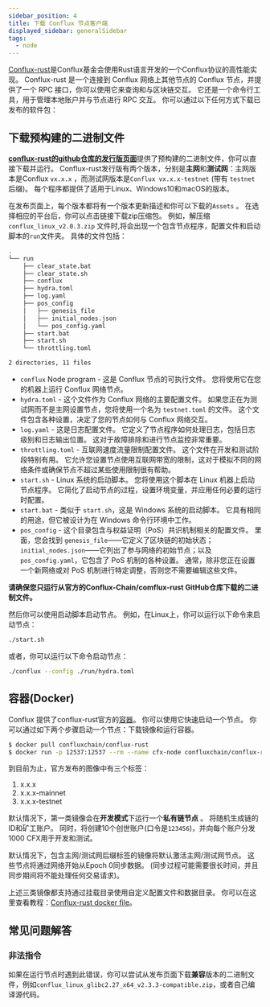 ```yaml
---
sidebar_position: 4
title: 下载 Conflux 节点客户端
displayed_sidebar: generalSidebar
tags:
  - node
---
```


[Conflux-rust](https://github.com/conflux-chain/conflux-rust)是Conflux基金会使用Rust语言开发的一个Conflux协议的高性能实现。 Conflux-rust 是一个连接到 Conflux 网络上其他节点的 Conflux 节点，并提供了一个 RPC 接口，你可以使用它来查询和与区块链交互。 它还是一个命令行工具，用于管理本地账户并与节点进行 RPC 交互。 你可以通过以下任何方式下载已发布的软件包：

## 下载预构建的二进制文件

[**conflux-rust的github仓库的发行版页面**](https://github.com/Conflux-Chain/conflux-rust/releases)提供了预构建的二进制文件，你可以直接下载并运行。 Conflux-rust发行版有两个版本，分别是**主网**和**测试网**：主网版本是Conflux `vx.x.x` ，而测试网版本是`Conflux vx.x.x-testnet` (带有 `testnet`后缀)。 每个程序都提供了适用于Linux、Windows10和macOS的版本。

在发布页面上，每个版本都将有一个版本更新描述和你可以下载的`Assets` 。 在选择相应的平台后，你可以点击链接下载zip压缩包。 例如，解压缩 `conflux_linux_v2.0.3.zip` 文件时,将会出现一个包含节点程序，配置文件和启动脚本的`run`文件夹。 具体的文件包括：

```bash
.
└── run
    ├── clear_state.bat
    ├── clear_state.sh
    ├── conflux
    ├── hydra.toml
    ├── log.yaml
    ├── pos_config
    │   ├── genesis_file
    │   ├── initial_nodes.json
    │   └── pos_config.yaml
    ├── start.bat
    ├── start.sh
    └── throttling.toml

2 directories, 11 files

```

* `conflux` Node program - 这是 Conflux 节点的可执行文件。 您将使用它在您的机器上运行 Conflux 网络节点。
* `hydra.toml` - 这个文件作为 Conflux 网络的主要配置文件。 如果您正在为测试网而不是主网设置节点，您将使用一个名为 `testnet.toml` 的文件。 这个文件包含各种设置，决定了您的节点如何与 Conflux 网络交互。
* `log.yaml` - 这是日志配置文件。 它定义了节点程序如何处理日志，包括日志级别和日志输出位置。 这对于故障排除和进行节点监控非常重要。
* `throttling.toml` - 互联网速度流量限制配置文件。 这个文件在开发和测试阶段特别有用。 它允许您设置节点使用互联网带宽的限制，这对于模拟不同的网络条件或确保节点不超过某些使用限制很有帮助。
* `start.sh` - Linux 系统的启动脚本。 您将使用这个脚本在 Linux 机器上启动节点程序。 它简化了启动节点的过程，设置环境变量，并应用任何必要的运行时配置。
* `start.bat` - 类似于 `start.sh`，这是 Windows 系统的启动脚本。 它具有相同的用途，但它被设计为在 Windows 命令行环境中工作。
* `pos_config` - 这个目录包含与权益证明（PoS）共识机制相关的配置文件。 里面，您会找到 `genesis_file`——它定义了区块链的初始状态；`initial_nodes.json`——它列出了参与网络的初始节点；以及 `pos_config.yaml`，它包含了 PoS 机制的各种设置。 通常，除非您正在设置一个新网络或对 PoS 机制进行特定调整，否则您不需要编辑这些文件。

**请确保您只运行从官方的Conflux-Chain/comflux-rust GitHub仓库下载的二进制文件。**

然后你可以使用启动脚本启动节点。 例如，在Linux上，你可以运行以下命令来启动节点：

```bash
./start.sh
```

或者，你可以运行以下命令启动节点：

```bash
./conflux --config ./run/hydra.toml
```

## 容器(Docker)

Conflux 提供了conflux-rust官方的[容器](https://hub.docker.com/r/confluxchain/conflux-rust)。 你可以使用它快速启动一个节点。 你可以通过如下两个步骤启动一个节点：下载镜像和运行容器。

```sh
$ docker pull confluxchain/conflux-rust
$ docker run -p 12537:12537 --rm --name cfx-node confluxchain/conflux-rust
```

到目前为止，官方发布的图像中有三个标签：

1. x.x.x
2. x.x.x-mainnet
3. x.x.x-testnet

默认情况下，第一类镜像会在**开发模式**下运行一个**私有链节点** 。 将随机生成链的ID和矿工账户。 同时，将创建10个创世账户(口令是`123456`)，并向每个账户分发1000 CFX用于开发和测试。

默认情况下，包含主网/测试网后缀标签的镜像将默认激活主网/测试网节点。 这些节点将通过网络开始从Epoch 0同步数据。 (同步过程可能需要很长时间，并且同步期间将不能处理任何交易请求)。

上述三类镜像都支持通过挂载目录使用自定义配置文件和数据目录。 你可以在这里查看教程：[Conflux-rust docker file](https://github.com/conflux-chain/conflux-docker)。

## 常见问题解答

### 非法指令

如果在运行节点时遇到此错误，你可以尝试从发布页面下载**兼容**版本的二进制文件，例如`conflux_linux_glibc2.27_x64_v2.3.3-compatible.zip`，或者自己编译源代码。
